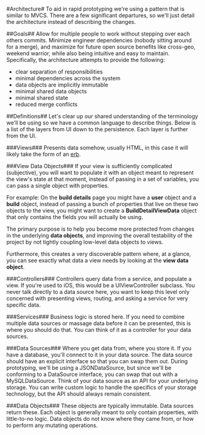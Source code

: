 #Architecture#
To aid in rapid prototyping we're using a pattern that is similar to MVCS. There are a few significant departures, so we'll just detail the architecture instead of describing the changes.

##Goals##
Allow for multiple people to work without stepping over each others commits. Minimize engineer dependencies (nobody sitting around for a merge), and maximize for future open source benefits like cross-geo, weekend warrior, while also being intuitive and easy to maintain. Specifically, the architecture attempts to provide the following: 

- clear separation of responsibilities
- minimal dependencies across the system
- data objects are implicitly immutable
- minimal shared data objects
- minimal shared state
- reduced merge conflicts


##Definitions##
Let's clear up our shared understanding of the terminology we'll be using so we have a common language to describe things. Below is a list of the layers from UI down to the persistence. Each layer is further from the UI.

###Views###
Presents data somehow, usually HTML, in this case it will likely take the form of an [erb](http://ruby-doc.org/stdlib-2.3.0/libdoc/erb/rdoc/ERB.html).

###View Data Objects###
If your view is sufficiently complicated (subjective), you will want to populate it with an object meant to represent the view's state at that moment, instead of passing in a set of variables, you can pass a single object with properties. 

For example: On the **build details** page you might have a **user** object and a **build** object, instead of passing a bunch of properties that live on these two objects to the view, you might want to create a **BuildDetailViewData** object that only contains the fields you will actually be using. 

The primary purpose is to help you become more protected from changes in the underlying **data objects**, and improving the overall testability of the project by not tightly coupling low-level data objects to views.

Furthermore, this creates a very discoverable pattern where, at a glance, you can see exactly what data a view needs by looking at the **view data object**.

###Controllers###
Controllers query data from a service, and populate a view. If you're used to iOS, this would be a UIViewController subclass. You never talk directly to a data source here, you want to keep this level only concerned with presenting views, routing, and asking a service for very specific data.

###Services###
Business logic is stored here. If you need to combine multiple data sources or massage data before it can be presented, this is where you should do that. You can think of it as a controller for your data sources.

###Data Sources###
Where you get data from, where you store it. If you have a database, you'll connect to it in your data source. The data source should have an explicit interface so that you can swap them out. During prototyping, we'll be using a JSONDataSource, but since we'll be conforming to a DataSource interface, you can swap that out with a MySQLDataSource. Think of your data source as an API for your underlying storage. You can write custom logic to handle the specifics of your storage technology, but the API should always remain consistent.

###Data Objects###
These objects are typically immutable. Data sources return these. Each object is generally meant to only contain properties, with little-to-no logic. Data objects do not know where they came from, or how to perform any mutating operations. 
